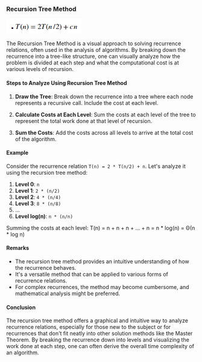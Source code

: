 ### Recursion Tree Method
![image](Screenshot3.png)

The Recursion Tree Method is a visual approach to solving recurrence relations, often used in the analysis of algorithms. By breaking down the recurrence into a tree-like structure, one can visually analyze how the problem is divided at each step and what the computational cost is at various levels of recursion.

#### Steps to Analyze Using Recursion Tree Method

1. **Draw the Tree**: Break down the recurrence into a tree where each node represents a recursive call. Include the cost at each level.

2. **Calculate Costs at Each Level**: Sum the costs at each level of the tree to represent the total work done at that level of recursion.

3. **Sum the Costs**: Add the costs across all levels to arrive at the total cost of the algorithm.

#### Example

Consider the recurrence relation `T(n) = 2 * T(n/2) + n`. Let's analyze it using the recursion tree method:

1. **Level 0**: `n`
2. **Level 1**: `2 * (n/2)`
3. **Level 2**: `4 * (n/4)`
4. **Level 3**: `8 * (n/8)`
5. ...
6. **Level log(n)**: `n * (n/n)`

Summing the costs at each level:
T(n) = n + n + n + ... + n = n * log(n) = Θ(n * log n)

#### Remarks

- The recursion tree method provides an intuitive understanding of how the recurrence behaves.
- It's a versatile method that can be applied to various forms of recurrence relations.
- For complex recurrences, the method may become cumbersome, and mathematical analysis might be preferred.

#### Conclusion

The recursion tree method offers a graphical and intuitive way to analyze recurrence relations, especially for those new to the subject or for recurrences that don't fit neatly into other solution methods like the Master Theorem. By breaking the recurrence down into levels and visualizing the work done at each step, one can often derive the overall time complexity of an algorithm.
